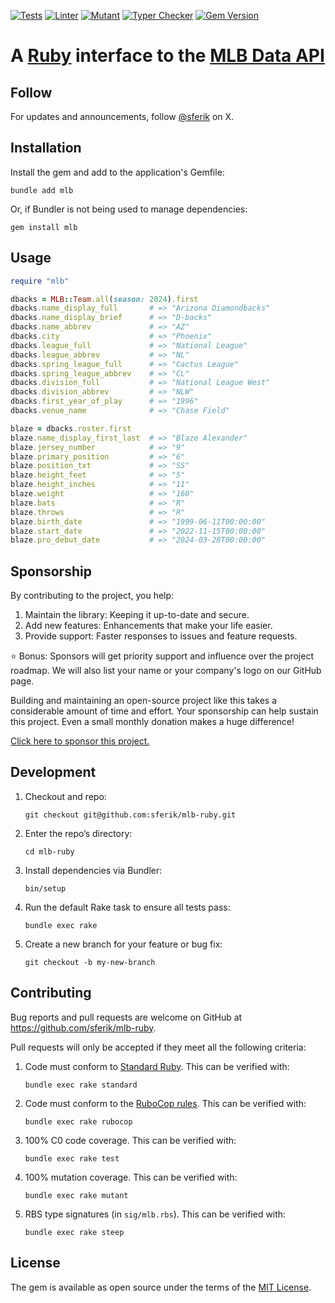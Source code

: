 [![Tests](https://github.com/sferik/mlb-ruby/actions/workflows/test.yml/badge.svg)](https://github.com/sferik/mlb-ruby/actions/workflows/test.yml)
[![Linter](https://github.com/sferik/mlb-ruby/actions/workflows/lint.yml/badge.svg)](https://github.com/sferik/mlb-ruby/actions/workflows/lint.yml)
[![Mutant](https://github.com/sferik/mlb-ruby/actions/workflows/mutant.yml/badge.svg)](https://github.com/sferik/mlb-ruby/actions/workflows/mutant.yml)
[![Typer Checker](https://github.com/sferik/mlb-ruby/actions/workflows/steep.yml/badge.svg)](https://github.com/sferik/mlb-ruby/actions/workflows/steep.yml)
[![Gem Version](https://badge.fury.io/rb/mlb.svg)](https://rubygems.org/gems/mlb)

# A [Ruby](https://www.ruby-lang.org) interface to the [MLB Data API](https://appac.github.io/mlb-data-api-docs/)

## Follow

For updates and announcements, follow [@sferik](https://x.com/sferik) on X.

## Installation

Install the gem and add to the application's Gemfile:

    bundle add mlb

Or, if Bundler is not being used to manage dependencies:

    gem install mlb

## Usage

```ruby
require "mlb"

dbacks = MLB::Team.all(season: 2024).first
dbacks.name_display_full       # => "Arizona Diamondbacks"
dbacks.name_display_brief      # => "D-backs"
dbacks.name_abbrev             # => "AZ"
dbacks.city                    # => "Phoenix"
dbacks.league_full             # => "National League"
dbacks.league_abbrev           # => "NL"
dbacks.spring_league_full      # => "Cactus League"
dbacks.spring_league_abbrev    # => "CL"
dbacks.division_full           # => "National League West"
dbacks.division_abbrev         # => "NLW"
dbacks.first_year_of_play      # => "1996"
dbacks.venue_name              # => "Chase Field"

blaze = dbacks.roster.first
blaze.name_display_first_last  # => "Blaze Alexander"
blaze.jersey_number            # => "9"
blaze.primary_position         # => "6"
blaze.position_txt             # => "SS"
blaze.height_feet              # => "5"
blaze.height_inches            # => "11"
blaze.weight                   # => "160"
blaze.bats                     # => "R"
blaze.throws                   # => "R"
blaze.birth_date               # => "1999-06-11T00:00:00"
blaze.start_date               # => "2022-11-15T00:00:00"
blaze.pro_debut_date           # => "2024-03-28T00:00:00"
```

## Sponsorship

By contributing to the project, you help:

1. Maintain the library: Keeping it up-to-date and secure.
2. Add new features: Enhancements that make your life easier.
3. Provide support: Faster responses to issues and feature requests.

⭐️ Bonus: Sponsors will get priority support and influence over the project roadmap. We will also list your name or your company's logo on our GitHub page.

Building and maintaining an open-source project like this takes a considerable amount of time and effort. Your sponsorship can help sustain this project. Even a small monthly donation makes a huge difference!

[Click here to sponsor this project.](https://github.com/sponsors/sferik)

## Development

1. Checkout and repo:

       git checkout git@github.com:sferik/mlb-ruby.git

2. Enter the repo’s directory:

       cd mlb-ruby

3. Install dependencies via Bundler:

       bin/setup

4. Run the default Rake task to ensure all tests pass:

       bundle exec rake

5. Create a new branch for your feature or bug fix:

       git checkout -b my-new-branch

## Contributing

Bug reports and pull requests are welcome on GitHub at https://github.com/sferik/mlb-ruby.

Pull requests will only be accepted if they meet all the following criteria:

1. Code must conform to [Standard Ruby](https://github.com/standardrb/standard#readme). This can be verified with:

       bundle exec rake standard

2. Code must conform to the [RuboCop rules](https://github.com/rubocop/rubocop#readme). This can be verified with:

       bundle exec rake rubocop

3. 100% C0 code coverage. This can be verified with:

       bundle exec rake test

4. 100% mutation coverage. This can be verified with:

       bundle exec rake mutant

5. RBS type signatures (in `sig/mlb.rbs`). This can be verified with:

       bundle exec rake steep

## License

The gem is available as open source under the terms of the [MIT License](https://opensource.org/licenses/MIT).
